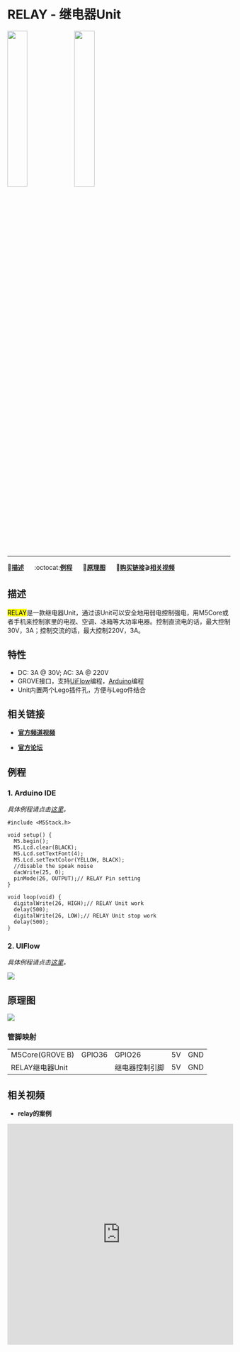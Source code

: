 # RELAY - 继电器Unit

<img src="assets/img/product_pics/unit/M5GO_Unit_relay.png" width="30%" height="30%"><img src="assets/img/product_pics/unit/unit_relay_grove_b.png" width="30%" height="30%">

***

:memo:**[描述](#描述)**&nbsp;&nbsp;&nbsp;&nbsp;&nbsp;&nbsp;:octocat:**[例程](#例程)**&nbsp;&nbsp;&nbsp;&nbsp;&nbsp;&nbsp;:electric_plug:**[原理图](#原理图)**&nbsp;&nbsp;&nbsp;&nbsp;&nbsp;&nbsp;🛒**[购买链接](https://item.taobao.com/item.htm?spm=a1z10.3-c.w4002-1172588106.55.3a93425e5PQbBs&id=577469172757)**:clapper:**[相关视频](#相关视频)**

## 描述

<mark>RELAY</mark>是一款继电器Unit，通过该Unit可以安全地用弱电控制强电，用M5Core或者手机来控制家里的电视、空调、冰箱等大功率电器。控制直流电的话，最大控制30V，3A；控制交流的话，最大控制220V，3A。


## 特性
-  DC: 3A @ 30V; AC: 3A @ 220V
-  GROVE接口，支持[UiFlow](http://flow.m5stack.com)编程，[Arduino](http://www.arduino.cc)编程
-  Unit内置两个Lego插件孔，方便与Lego件结合

## 相关链接

- **[官方频道视频](https://i.youku.com/i/UNjE1ODA2MzE0OA==?spm=a2hzp.8253869.0.0)**

- **[官方论坛](http://forum.m5stack.com/)**

## 例程

### 1. Arduino IDE

*具体例程请点击[这里](https://github.com/m5stack/M5-ProductExampleCodes/tree/master/Unit/RELAY/Arduino)。*

```arduino
#include <M5Stack.h>

void setup() {
  M5.begin();
  M5.Lcd.clear(BLACK);
  M5.Lcd.setTextFont(4);
  M5.Lcd.setTextColor(YELLOW, BLACK);
  //disable the speak noise
  dacWrite(25, 0);
  pinMode(26, OUTPUT);// RELAY Pin setting
}

void loop(void) {
  digitalWrite(26, HIGH);// RELAY Unit work
  delay(500);
  digitalWrite(26, LOW);// RELAY Unit stop work
  delay(500);
}
```

### 2. UIFlow

*具体例程请点击[这里](https://github.com/m5stack/M5-ProductExampleCodes/tree/master/Unit/RELAY/UIFlow)。*

<img src="assets/img/product_pics/unit/unit_example/RELAY/example_unit_relay_01.png">

## 原理图

<img src="assets/img/product_pics/unit/relay_sch.JPG">

### 管脚映射

<table>
 <tr><td>M5Core(GROVE B)</td><td>GPIO36</td><td>GPIO26</td><td>5V</td><td>GND</td></tr>
 <tr><td>RELAY继电器Unit</td><td> </td><td>继电器控制引脚</td><td>5V</td><td>GND</td></tr>
</table>

## 相关视频

- **relay的案例**

<iframe height=498 width=510 src='https://player.youku.com/embed/XMzg5MjA2MDQxNg==' frameborder="0" allow="accelerometer; autoplay; encrypted-media; gyroscope; picture-in-picture" allowfullscreen></iframe>
